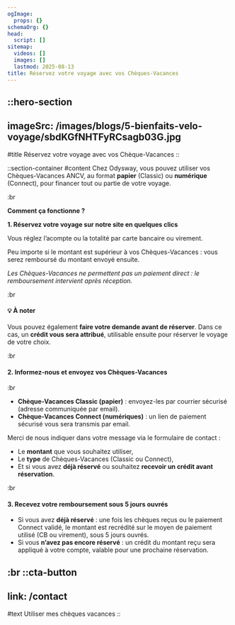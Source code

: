 ```yaml
---
ogImage:
  props: {}
schemaOrg: {}
head:
  script: []
sitemap:
  videos: []
  images: []
  lastmod: 2025-08-13
title: Réservez votre voyage avec vos Chèques-Vacances
---
```


::hero-section
---
imageSrc: /images/blogs/5-bienfaits-velo-voyage/sbdKGfNHTFyRCsagb03G.jpg
---
#title
Réservez votre voyage avec vos Chèque-Vacances
::

::section-container
#content
Chez Odysway, vous pouvez utiliser vos Chèques-Vacances ANCV, au format **papier** (Classic) ou **numérique** (Connect), pour financer tout ou partie de votre voyage.

:br

**Comment ça fonctionne ?**

**1. Réservez votre voyage sur notre site en quelques clics**


Vous réglez l’acompte ou la totalité par carte bancaire ou virement.

Peu importe si le montant est supérieur à vos Chèques-Vacances : vous serez remboursé du montant envoyé ensuite.

*Les Chèques-Vacances ne permettent pas un paiement direct : le remboursement intervient après réception.*

:br

#### **💡 À noter**

Vous pouvez également **faire votre demande avant de réserver**. Dans ce cas, un **crédit vous sera attribué**, utilisable ensuite pour réserver le voyage de votre choix.

:br

#### **2. Informez-nous et envoyez vos Chèques-Vacances**

:br

- **Chèque-Vacances Classic (papier)** : envoyez-les par courrier sécurisé (adresse communiquée par email).
- **Chèque-Vacances Connect (numériques)** : un lien de paiement sécurisé vous sera transmis par email.

Merci de nous indiquer dans votre message via le formulaire de contact :

- Le **montant** que vous souhaitez utiliser,
- Le **type** de Chèques-Vacances (Classic ou Connect),
- Et si vous avez **déjà réservé** ou souhaitez **recevoir un crédit avant réservation**.

:br

#### **3. Recevez votre remboursement sous 5 jours ouvrés**

- Si vous avez **déjà réservé** : une fois les chèques reçus ou le paiement Connect validé, le montant est recrédité sur le moyen de paiement utilisé (CB ou virement), sous 5 jours ouvrés.
- Si vous **n’avez pas encore réservé** : un crédit du montant reçu sera appliqué à votre compte, valable pour une prochaine réservation.

:br
::cta-button
---
link: /contact
---
#text
Utiliser mes chèques vacances
::

